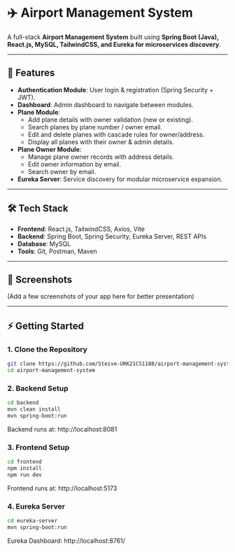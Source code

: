 # ✈️ Airport Management System

A full-stack **Airport Management System** built using **Spring Boot (Java), React.js, MySQL, TailwindCSS, and Eureka for microservices discovery**.  

---

## 🚀 Features
- **Authentication Module**: User login & registration (Spring Security + JWT).
- **Dashboard**: Admin dashboard to navigate between modules.
- **Plane Module**:  
  - Add plane details with owner validation (new or existing).  
  - Search planes by plane number / owner email.  
  - Edit and delete planes with cascade rules for owner/address.  
  - Display all planes with their owner & admin details.  
- **Plane Owner Module**:  
  - Manage plane owner records with address details.  
  - Edit owner information by email.  
  - Search owner by email.  
- **Eureka Server**: Service discovery for modular microservice expansion.  

---

## 🛠️ Tech Stack
- **Frontend**: React.js, TailwindCSS, Axios, Vite  
- **Backend**: Spring Boot, Spring Security, Eureka Server, REST APIs  
- **Database**: MySQL  
- **Tools**: Git, Postman, Maven  


---

## 📸 Screenshots
(Add a few screenshots of your app here for better presentation)

---

## ⚡ Getting Started
### 1. Clone the Repository
```bash
git clone https://github.com/Steive-URK21CS1188/airport-management-system.git
cd airport-management-system
```
### 2. Backend Setup
```bash
cd backend
mvn clean install
mvn spring-boot:run
```
Backend runs at: http://localhost:8081
### 3. Frontend Setup
```bash
cd frontend
npm install
npm run dev
```
Frontend runs at: http://localhost:5173
### 4. Eureka Server
```bash
cd eureka-server
mvn spring-boot:run
```
Eureka Dashboard: http://localhost:8761/
